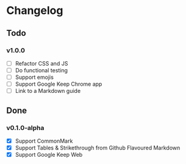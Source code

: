 # Changelog

## Todo

### v1.0.0 

- [ ] Refactor CSS and JS
- [ ] Do functional testing 
- [ ] Support emojis
- [ ] Support Google Keep Chrome app
- [ ] Link to a Markdown guide

## Done

### v0.1.0-alpha

- [x] Support CommonMark
- [x] Support Tables & Strikethrough from Github Flavoured Markdown
- [x] Support Google Keep Web
